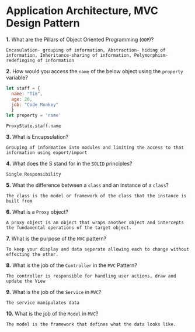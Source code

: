# Application Architecture, MVC Design Pattern

**1.** What are the Pillars of Object Oriented Programming (`OOP`)?
<!-- enter you answer in the space below -->
```
Encasulation- grouping of information, Abstraction- hiding of information, Inheritance-sharing of information, Polymorphism- redefinging of information
```
**2.** How would you access the `name` of the below object using the `property` variable?
```js
let staff = {
  name: "Tim",
  age: 26,
  job: "Code Monkey"
  }
let property = 'name'
```
<!-- enter you answer in the space below -->
```
ProxyState.staff.name
```
**3.** What is Encapsulation?
<!-- enter you answer in the space below -->
```
Grouping of information into modules and limiting the access to that information using export/import
```
**4.** What does the S stand for in the `SOLID` principles?
<!-- enter you answer in the space below -->
```
Single Responsibility
```
**5.** What the difference between a `class` and an instance of a `class`?
<!-- enter you answer in the space below -->
```
The class is the model or framework of the class that the instance is built from
```
**6.** What is a `Proxy` object?
<!-- enter you answer in the space below -->
```
A proxy object is an object that wraps another object and intercepts the fundamental operations of the target object.
```

**7.** What is the purpose of the `MVC` pattern?
<!-- enter you answer in the space below -->
```
To keep your display and data seperate allowing each to change without effecting the other.
```
**8.** What is the job of the `Controller` in the `MVC` Pattern?
<!-- enter you answer in the space below -->
```
The controller is responsible for handling user actions, draw and update the View
```

**9.** What is the job of the `Service` in `MVC`?
<!-- enter you answer in the space below -->
```
The service manipulates data
```
**10.** What is the job of the `Model` in `MVC`?
<!-- enter you answer in the space below -->
```
The model is the framework that defines what the data looks like.
```

